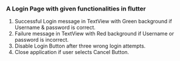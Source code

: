 ### A Login Page with given functionalities in flutter

1. Successful Login message in TextView with Green background if Username & password is correct.
2. Failure message in TextView with Red background if Username or password is incorrect.
3. Disable Login Button after three wrong login attempts.
4. Close application if user selects Cancel Button.
